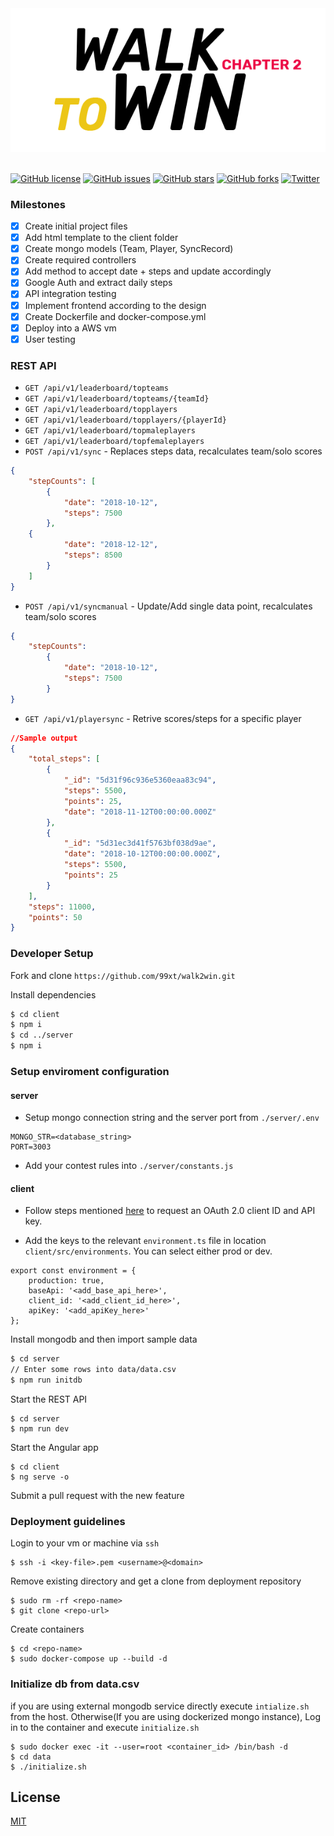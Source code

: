 <div align="center">
   <img src="w2w-logo.png">
</div>
<br/>

[![GitHub license](https://img.shields.io/github/license/99xt/walk2win)](https://github.com/99xt/walk2win/blob/master/LICENSE)
[![GitHub issues](https://img.shields.io/github/issues/99xt/walk2win)](https://github.com/99xt/walk2win/issues)
[![GitHub stars](https://img.shields.io/github/stars/99xt/walk2win)](https://github.com/99xt/walk2win/stargazers)
[![GitHub forks](https://img.shields.io/github/forks/99xt/walk2win)](https://github.com/99xt/walk2win/network)
[![Twitter](https://img.shields.io/twitter/url/https/github.com/99xt/walk2win?style=social)](https://twitter.com/intent/tweet?text=Wow:&url=https%3A%2F%2Fgithub.com%2F99xt%2Fwalk2win)

### Milestones

- [x] Create initial project files
- [x] Add html template to the client folder
- [x] Create mongo models (Team, Player, SyncRecord)
- [x] Create required controllers 
- [x] Add method to accept date + steps and update accordingly 
- [x] Google Auth and extract daily steps 
- [x] API integration testing
- [x] Implement frontend according to the design
- [x] Create Dockerfile and docker-compose.yml
- [x] Deploy into a AWS vm
- [x] User testing

### REST API

- `GET /api/v1/leaderboard/topteams`
- `GET /api/v1/leaderboard/topteams/{teamId}`
- `GET /api/v1/leaderboard/topplayers`
- `GET /api/v1/leaderboard/topplayers/{playerId}`
- `GET /api/v1/leaderboard/topmaleplayers`
- `GET /api/v1/leaderboard/topfemaleplayers`
- `POST /api/v1/sync` - Replaces steps data, recalculates team/solo scores

```json
{
    "stepCounts": [
        {
            "date": "2018-10-12",
            "steps": 7500
        },
    {
            "date": "2018-12-12",
            "steps": 8500
        }    
    ]
}
```

- `POST /api/v1/syncmanual` - Update/Add single data point, recalculates team/solo scores

```json
{
    "stepCounts": 
        {
            "date": "2018-10-12",
            "steps": 7500
        }
}
```
- `GET /api/v1/playersync` - Retrive scores/steps for a specific player

```json
//Sample output
{
    "total_steps": [
        {
            "_id": "5d31f96c936e5360eaa83c94",
            "steps": 5500,
            "points": 25,
            "date": "2018-11-12T00:00:00.000Z"
        },
        {
            "_id": "5d31ec3d41f5763bf038d9ae",
            "date": "2018-10-12T00:00:00.000Z",
            "steps": 5500,
            "points": 25
        }
    ],
    "steps": 11000,
    "points": 50
}
```

### Developer Setup

Fork and clone `https://github.com/99xt/walk2win.git`

Install dependencies 

```bash
$ cd client
$ npm i
$ cd ../server
$ npm i
```
### Setup enviroment configuration

#### server

- Setup mongo connection string and the server port from `./server/.env`

```
MONGO_STR=<database_string>
PORT=3003
```

- Add your contest rules into `./server/constants.js`

#### client

- Follow steps mentioned [here](https://developers.google.com/fit/rest/v1/get-started) to request an OAuth 2.0 client ID and API key.

- Add the keys to the relevant `environment.ts` file in location `client/src/environments`. You can select either prod or dev.

```
export const environment = {
	production: true,
	baseApi: '<add_base_api_here>',
	client_id: '<add_client_id_here>',
	apiKey: '<add_apiKey_here>'
};
```

Install mongodb and then import sample data

```bash
$ cd server
// Enter some rows into data/data.csv
$ npm run initdb
```

Start the REST API

```
$ cd server
$ npm run dev
```

Start the Angular app

```
$ cd client
$ ng serve -o
```

Submit a pull request with the new feature


### Deployment guidelines

Login to your vm or machine via `ssh`

```
$ ssh -i <key-file>.pem <username>@<domain>
```

Remove existing directory and get a clone from deployment repository

```
$ sudo rm -rf <repo-name>
$ git clone <repo-url>
```

Create containers 

```
$ cd <repo-name>
$ sudo docker-compose up --build -d
```

### Initialize db from data.csv
if you are using external mongodb service directly execute `intialize.sh` from the host. Otherwise(If you are using dockerized mongo instance), Log in to the container and execute `initialize.sh` 

```
$ sudo docker exec -it --user=root <container_id> /bin/bash -d
$ cd data
$ ./initialize.sh
```

## License

[MIT](LICENSE)

